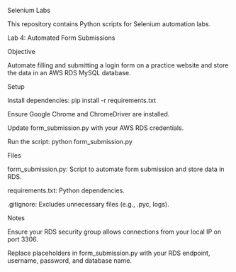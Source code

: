 Selenium Labs

This repository contains Python scripts for Selenium automation labs.

Lab 4: Automated Form Submissions

Objective

Automate filling and submitting a login form on a practice website and store the data in an AWS RDS MySQL database.

Setup





Install dependencies: pip install -r requirements.txt



Ensure Google Chrome and ChromeDriver are installed.



Update form_submission.py with your AWS RDS credentials.



Run the script: python form_submission.py

Files





form_submission.py: Script to automate form submission and store data in RDS.



requirements.txt: Python dependencies.



.gitignore: Excludes unnecessary files (e.g., .pyc, logs).

Notes





Ensure your RDS security group allows connections from your local IP on port 3306.



Replace placeholders in form_submission.py with your RDS endpoint, username, password, and database name.
